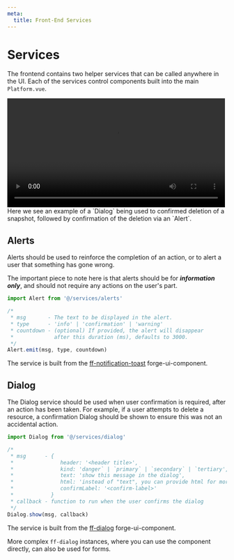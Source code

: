 ```yaml
---
meta:
  title: Front-End Services
---
```


# Services

The frontend contains two helper services that can be called anywhere in the UI. Each of the services control components built into the main `Platform.vue`.

<video width="500" controls>
  <source src="https://website-data.s3.eu-west-1.amazonaws.com/ui-services-demo.mp4" type="video/mp4">
</video>
Here we see an example of a `Dialog` being used to confirmed deletion of a snapshot, followed by confirmation of the deletion via an `Alert`.

## Alerts

Alerts should be used to reinforce the completion of an action, or to alert a user that something has gone wrong.

The important piece to note here is that alerts should be for ***information only***, and should not require any actions on the user's part.

```js
import Alert from '@/services/alerts'

/*
 * msg       - The text to be displayed in the alert.
 * type      - 'info' | 'confirmation' | 'warning'
 * countdown - (optional) If provided, the alert will disappear
 *             after this duration (ms), defaults to 3000.
 */
Alert.emit(msg, type, countdown)
```



The service is built from the [ff-notification-toast](https://flowfuse.github.io/forge-ui-components/#ff-notification-toast) forge-ui-component.

## Dialog

The Dialog service should be used when user confirmation is required, after an action has been taken. For example, if a user attempts to delete a resource, a confirmation Dialog should be shown to ensure this was not an accidental action.

```js
import Dialog from '@/services/dialog'

/*
 * msg      - {
 *               header: '<header title>',
 *               kind: 'danger` | `primary` | `secondary` | `tertiary',  (default = 'primary') 
 *               text: 'show this message in the dialog',
 *               html: 'instead of "text", you can provide html for more custom appearance and content',
 *               confirmLabel: '<confirm-label>'
 *            }
 * callback - function to run when the user confirms the dialog
 */
Dialog.show(msg, callback)
```

The service is built from the [ff-dialog](https://flowfuse.github.io/forge-ui-components/#ff-dialog) forge-ui-component.

More complex `ff-dialog` instances, where you can use the component directly, can also be used for forms.
